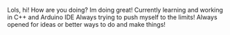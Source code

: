Lols, hi!
How are you doing?
Im doing great!
Currently learning and working in C++ and Arduino IDE
Always trying to push myself to the limits! 
Always opened for ideas or better ways to do and make things!

